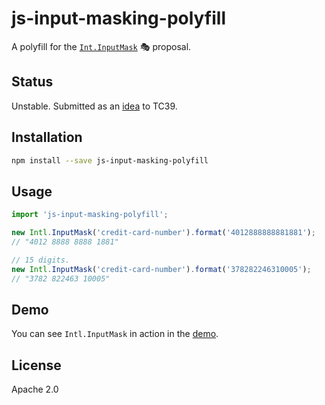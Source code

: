 # js-input-masking-polyfill

A polyfill for the [`Int.InputMask`](https://github.com/tomayac/js-input-masking) 🎭 proposal.

## Status

Unstable. Submitted as an [idea](https://es.discourse.group/t/input-masking/835) to TC39.

## Installation

```bash
npm install --save js-input-masking-polyfill
```

## Usage

```js
import 'js-input-masking-polyfill';

new Intl.InputMask('credit-card-number').format('4012888888881881');
// "4012 8888 8888 1881"

// 15 digits.
new Intl.InputMask('credit-card-number').format('378282246310005');
// "3782 822463 10005"
```

## Demo

You can see `Intl.InputMask` in action in the
[demo](https://tomayac.github.io/js-input-masking-polyfill/demo/).

## License

Apache 2.0
